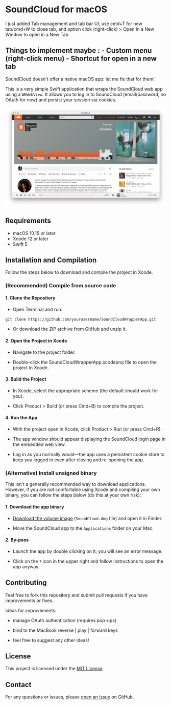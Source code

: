 # SoundCloud for macOS

I just added Tab management and tab bar UI, use cmd+T for new tab/cmd+W to close tab, and option click (right-click) > Open In a New Window to open in a New Tab

Things to implement maybe : 
    - Custom menu (right-click menu)
    - Shortcut for open in a new tab
-------

SoundCloud doesn't offer a native macOS app: let me fix that for them! 

This is a very simple Swift application that wraps the SoundCloud web app using a `WKWebView`. It allows you to log in to SoundCloud (email/password, no OAuth for now) and persist your session via cookies. 

![App screenshot.](screenshot.png)

## Requirements

- macOS 10.15 or later
- Xcode 12 or later
- Swift 5

## Installation and Compilation

Follow the steps below to download and compile the project in Xcode.

### (Recommended) Compile from source code

#### 1. Clone the Repository

- Open Terminal and run:

```bash
git clone https://github.com/yourusername/SoundCloudWrapperApp.git
```

- Or download the ZIP archive from GitHub and unzip it.

#### 2. Open the Project in Xcode

- Navigate to the project folder.

- Double-click the SoundCloudWrapperApp.xcodeproj file to open the project in Xcode.

#### 3. Build the Project

- In Xcode, select the appropriate scheme (the default should work for you).

- Click Product > Build (or press Cmd+B) to compile the project.

#### 4. Run the App

- With the project open in Xcode, click Product > Run (or press Cmd+R).

- The app window should appear displaying the SoundCloud login page in the embedded web view.

- Log in as you normally would—the app uses a persistent cookie store to keep you logged in even after closing and re-opening the app.

### (Alternative) Install unsigned binary

This isn't a generally recommended way to download applications. However, if you are not comfortable using Xcode and compiling your own binary, you can follow the steps below (do this at your own risk):

#### 1. Download the app binary

- [Download the volume image](https://github.com/rlacombe/SoundCloud-macOS/releases/download/v0.1.0/SoundCloud.dmg) (`SoundCloud.dmg` file) and open it in Finder.

- Move the SoundCloud app to the `Applications` folder on your Mac.

#### 2. By-pass 

- Launch the app by double clicking on it; you will see an error message.

- Click on the `?` icon in the upper right and follow instructions to open the app anyway.


## Contributing

Feel free to fork this repository and submit pull requests if you have improvements or fixes. 

Ideas for improvements:

- manage OAuth authentication (requires pop-ups)

- bind to the MacBook reverse | play | forward keys

- feel free to suggest any other ideas!

## License

This project is licensed under the [MIT License](https://opensource.org/license/mit).

## Contact

For any questions or issues, please [open an issue](https://github.com/rlacombe/SoundCloud-macOS/issues) on GitHub.
